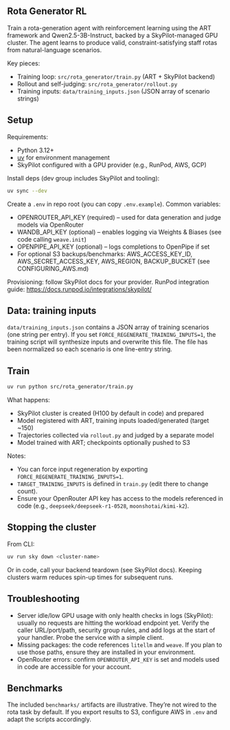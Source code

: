 ## Rota Generator RL

Train a rota-generation agent with reinforcement learning using the ART framework and Qwen2.5-3B-Instruct, backed by a SkyPilot-managed GPU cluster. The agent learns to produce valid, constraint-satisfying staff rotas from natural-language scenarios.

Key pieces:
- Training loop: `src/rota_generator/train.py` (ART + SkyPilot backend)
- Rollout and self-judging: `src/rota_generator/rollout.py`
- Training inputs: `data/training_inputs.json` (JSON array of scenario strings)

## Setup

Requirements:
- Python 3.12+
- [uv](https://docs.astral.sh/uv/getting-started/installation/) for environment management
- SkyPilot configured with a GPU provider (e.g., RunPod, AWS, GCP)

Install deps (dev group includes SkyPilot and tooling):

```bash
uv sync --dev
```

Create a `.env` in repo root (you can copy `.env.example`). Common variables:
- OPENROUTER_API_KEY (required) – used for data generation and judge models via OpenRouter
- WANDB_API_KEY (optional) – enables logging via Weights & Biases (see code calling `weave.init`)
- OPENPIPE_API_KEY (optional) – logs completions to OpenPipe if set
- For optional S3 backups/benchmarks: AWS_ACCESS_KEY_ID, AWS_SECRET_ACCESS_KEY, AWS_REGION, BACKUP_BUCKET (see CONFIGURING_AWS.md)

Provisioning: follow SkyPilot docs for your provider. RunPod integration guide: https://docs.runpod.io/integrations/skypilot/

## Data: training inputs

`data/training_inputs.json` contains a JSON array of training scenarios (one string per entry). If you set `FORCE_REGENERATE_TRAINING_INPUTS=1`, the training script will synthesize inputs and overwrite this file. The file has been normalized so each scenario is one line-entry string.

## Train

```bash
uv run python src/rota_generator/train.py
```

What happens:
- SkyPilot cluster is created (H100 by default in code) and prepared
- Model registered with ART, training inputs loaded/generated (target ~150)
- Trajectories collected via `rollout.py` and judged by a separate model
- Model trained with ART; checkpoints optionally pushed to S3

Notes:
- You can force input regeneration by exporting `FORCE_REGENERATE_TRAINING_INPUTS=1`.
- `TARGET_TRAINING_INPUTS` is defined in `train.py` (edit there to change count).
- Ensure your OpenRouter API key has access to the models referenced in code (e.g., `deepseek/deepseek-r1-0528`, `moonshotai/kimi-k2`).

## Stopping the cluster

From CLI:

```bash
uv run sky down <cluster-name>
```

Or in code, call your backend teardown (see SkyPilot docs). Keeping clusters warm reduces spin-up times for subsequent runs.

## Troubleshooting

- Server idle/low GPU usage with only health checks in logs (SkyPilot): usually no requests are hitting the workload endpoint yet. Verify the caller URL/port/path, security group rules, and add logs at the start of your handler. Probe the service with a simple client.
- Missing packages: the code references `litellm` and `weave`. If you plan to use those paths, ensure they are installed in your environment.
- OpenRouter errors: confirm `OPENROUTER_API_KEY` is set and models used in code are accessible for your account.

## Benchmarks

The included `benchmarks/` artifacts are illustrative. They’re not wired to the rota task by default. If you export results to S3, configure AWS in `.env` and adapt the scripts accordingly.
